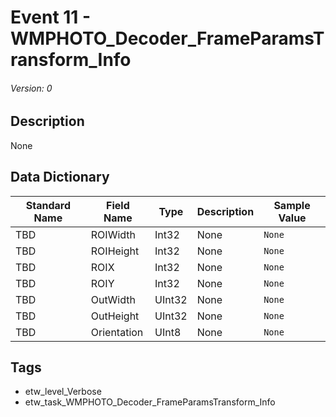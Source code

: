 # Event 11 - WMPHOTO_Decoder_FrameParamsTransform_Info
###### Version: 0

## Description
None

## Data Dictionary
|Standard Name|Field Name|Type|Description|Sample Value|
|---|---|---|---|---|
|TBD|ROIWidth|Int32|None|`None`|
|TBD|ROIHeight|Int32|None|`None`|
|TBD|ROIX|Int32|None|`None`|
|TBD|ROIY|Int32|None|`None`|
|TBD|OutWidth|UInt32|None|`None`|
|TBD|OutHeight|UInt32|None|`None`|
|TBD|Orientation|UInt8|None|`None`|

## Tags
* etw_level_Verbose
* etw_task_WMPHOTO_Decoder_FrameParamsTransform_Info